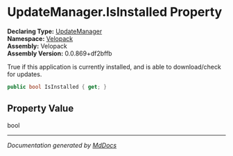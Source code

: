 ﻿<!--  
  <auto-generated>   
    The contents of this file were generated by a tool.  
    Changes to this file may be list if the file is regenerated  
  </auto-generated>   
-->

# UpdateManager.IsInstalled Property

**Declaring Type:** [UpdateManager](../index.md)  
**Namespace:** [Velopack](../../index.md)  
**Assembly:** Velopack  
**Assembly Version:** 0.0.869+df2bffb

 True if this application is currently installed, and is able to download\/check for updates. 

```csharp
public bool IsInstalled { get; }
```

## Property Value

bool

___

*Documentation generated by [MdDocs](https://github.com/ap0llo/mddocs)*
